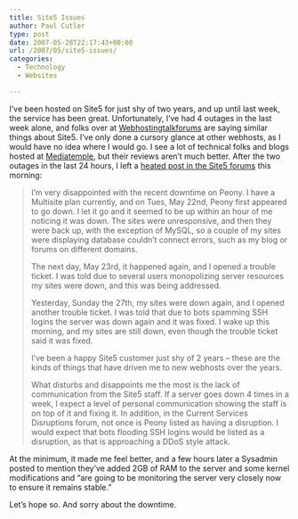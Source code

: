 ```yaml
---
title: Site5 Issues
author: Paul Cutler
type: post
date: 2007-05-28T22:17:43+00:00
url: /2007/05/site5-issues/
categories:
  - Technology
  - Websites

---
```

I&#8217;ve been hosted on Site5 for just shy of two years, and up until last week, the service has been great. Unfortunately, I&#8217;ve had 4 outages in the last week alone, and folks over at [Webhostingtalkforums][1] are saying similar things about Site5. I&#8217;ve only done a cursory glance at other webhosts, as I would have no idea where I would go. I see a lot of technical folks and blogs hosted at [Mediatemple][2], but their reviews aren&#8217;t much better. After the two outages in the last 24 hours, I left a [heated post in the Site5 forums][3] this morning:

> I&#8217;m very disappointed with the recent downtime on Peony. I have a Multisite plan currently, and on Tues, May 22nd, Peony first appeared to go down. I let it go and it seemed to be up within an hour of me noticing it was down. The sites were unresponsive, and then they were back up, with the exception of MySQL, so a couple of my sites were displaying database couldn&#8217;t connect errors, such as my blog or forums on different domains.
> 
> The next day, May 23rd, it happened again, and I opened a trouble ticket. I was told due to several users monopolizing server resources my sites were down, and this was being addressed.
> 
> Yesterday, Sunday the 27th, my sites were down again, and I opened another trouble ticket. I was told that due to bots spamming SSH logins the server was down again and it was fixed. I wake up this morning, and my sites are still down, even though the trouble ticket said it was fixed.
> 
> I&#8217;ve been a happy Site5 customer just shy of 2 years &#8211; these are the kinds of things that have driven me to new webhosts over the years.
> 
> What disturbs and disappoints me the most is the lack of communication from the Site5 staff. If a server goes down 4 times in a week, I expect a level of personal communication showing the staff is on top of it and fixing it. In addition, in the Current Services Disruptions forum, not once is Peony listed as having a disruption. I would expect that bots flooding SSH logins would be listed as a disruption, as that is approaching a DDoS style attack.

At the minimum, it made me feel better, and a few hours later a Sysadmin posted to mention they&#8217;ve added 2GB of RAM to the server and some kernel modifications and &#8220;are going to be monitoring the server very closely now to ensure it remains stable.&#8221;

Let&#8217;s hope so. And sorry about the downtime.

 [1]: http://www.webhostingtalkforums.com
 [2]: http://www.mediatemple.net
 [3]: http://forums.site5.com/showthread.php?t=16852